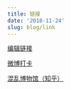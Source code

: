 ```yaml
---
title: 链接
date: '2018-11-24'
slug: blog/link
---
```


[编辑链接](https://github.com/tideyzhang/blog/edit/master/content/blog-link.md)

[微博打卡](https://weibo.com/1786798650/HcD4mm1Eg)

[混乱博物馆（知乎）](https://zhuanlan.zhihu.com/chaosmuseum)

